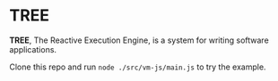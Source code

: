 # TREE

**TREE**, The Reactive Execution Engine, is a system for writing software applications.

Clone this repo and run `node ./src/vm-js/main.js` to try the example.
